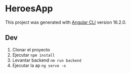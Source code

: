# HeroesApp

This project was generated with [Angular CLI](https://github.com/angular/angular-cli) version 16.2.0.

## Dev

1. Clonar el proyecto
2. Ejecutar ```npm install```
3. Levantar backend ```nm run backend```
4. Ejecutar la ap ```ng serve -o``` 
